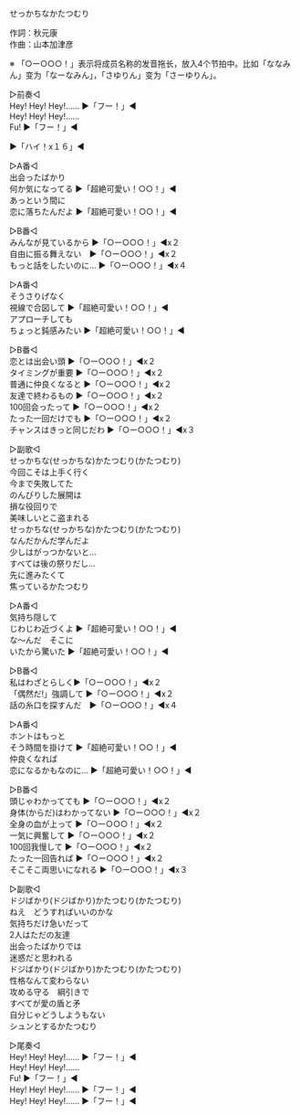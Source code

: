 せっかちなかたつむり  
  
作詞：秋元康  
作曲：山本加津彦  
  
※ 「○ー○○○！」表示将成员名称的发音拖长，放入4个节拍中。比如「ななみん」变为「なーなみん」，「さゆりん」变为「さーゆりん」。  
  
▷前奏◁  
Hey! Hey! Hey!…… ▶「フー！」◀   
Hey! Hey! Hey!……   
Fu! ▶「フー！」◀  
  
▶「ハイ！x１６」◀   
  
▷A番◁  
出会ったばかり  
何か気になってる ▶「超絶可愛い！○○！」◀   
あっという間に  
恋に落ちたんだよ ▶「超絶可愛い！○○！」◀   
  
▷B番◁  
みんなが見ているから ▶「○ー○○○！」◀x２  
自由に振る舞えない　▶「○ー○○○！」◀x２  
もっと話をしたいのに… ▶「○ー○○○！」◀x４  
  
▷A番◁  
そうさりげなく  
視線で合図して ▶「超絶可愛い！○○！」◀   
アプローチしても  
ちょっと鈍感みたい ▶「超絶可愛い！○○！」◀   
  
▷B番◁  
恋とは出会い頭 ▶「○ー○○○！」◀x２  
タイミングが重要 ▶「○ー○○○！」◀x２  
普通に仲良くなると ▶「○ー○○○！」◀x２  
友達で終わるもの ▶「○ー○○○！」◀x２  
100回会ったって ▶「○ー○○○！」◀x２  
たった一回だけでも ▶「○ー○○○！」◀x２  
チャンスはきっと同じだわ ▶「○ー○○○！」◀x３  
  
▷副歌◁  
せっかちな(せっかちな)かたつむり(かたつむり)  
今回こそは上手く行く  
今まで失敗してた  
のんびりした展開は  
損な役回りで  
美味しいとこ盗まれる  
せっかちな(せっかちな)かたつむり(かたつむり)  
なんだかんだ学んだよ  
少しはがっつかないと…  
すべては後の祭りだし…  
先に進みたくて  
焦っているかたつむり  
  
▷A番◁  
気持ち隠して  
じわじわ近づくよ ▶「超絶可愛い！○○！」◀   
な～んだ　そこに  
いたから驚いた ▶「超絶可愛い！○○！」◀   
  
▷B番◁  
私はわざとらしく▶「○ー○○○！」◀x２  
「偶然だ!」強調して ▶「○ー○○○！」◀x２  
話の糸口を探すんだ　▶「○ー○○○！」◀x４  
  
▷A番◁  
ホントはもっと　  
そう時間を掛けて ▶「超絶可愛い！○○！」◀   
仲良くなれば  
恋になるかもなのに… ▶「超絶可愛い！○○！」◀   
  
▷B番◁  
頭じゃわかってても ▶「○ー○○○！」◀x２  
身体(からだ)はわかってない ▶「○ー○○○！」◀x２  
全身の血が上って ▶「○ー○○○！」◀x２  
一気に興奮して ▶「○ー○○○！」◀x２  
100回我慢して ▶「○ー○○○！」◀x２  
たった一回告れば ▶「○ー○○○！」◀x２  
そこそこ両思いになれる ▶「○ー○○○！」◀x３  
  
▷副歌◁  
ドジばかり(ドジばかり)かたつむり(かたつむり)  
ねえ　どうすればいいのかな  
気持ちだけ急いだって  
2人はただの友達  
出会ったばかりでは  
迷惑だと思われる  
ドジばかり(ドジばかり)かたつむり(かたつむり)  
性格なんて変わらない  
攻める守る　綱引きで  
すべてが愛の盾と矛  
自分じゃどうしようもない  
シュンとするかたつむり  
  
▷尾奏◁  
Hey! Hey! Hey!…… ▶「フー！」◀   
Hey! Hey! Hey!……   
Fu! ▶「フー！」◀   
Hey! Hey! Hey!…… ▶「フー！」◀   
Hey! Hey! Hey!…… ▶「フー！」◀   

